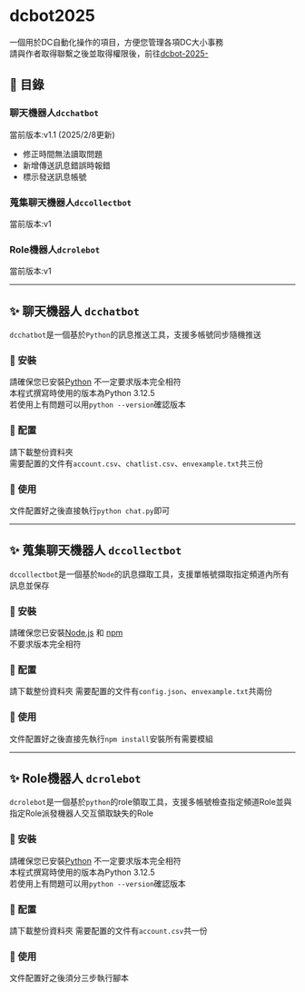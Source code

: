 # dcbot2025
一個用於DC自動化操作的項目，方便您管理各項DC大小事務  
請與作者取得聯繫之後並取得權限後，前往[dcbot-2025-](https://github.com/jason2290/dcbot-2025-)
## 📖 目錄
### 聊天機器人`dcchatbot`  
   當前版本:v1.1 (2025/2/8更新)
  - 修正時間無法讀取問題
  - 新增傳送訊息錯誤時報錯
  - 標示發送訊息帳號
### 蒐集聊天機器人`dccollectbot`
   當前版本:v1
### Role機器人`dcrolebot`
   當前版本:v1

---

## ✨ 聊天機器人 `dcchatbot`
`dcchatbot`是一個基於`Python`的訊息推送工具，支援多帳號同步隨機推送

### 🔧 安裝
請確保您已安裝[Python](https://www.python.org/downloads/) 不一定要求版本完全相符  
本程式撰寫時使用的版本為Python 3.12.5  
若使用上有問題可以用`python --version`確認版本  

### 🔧 配置
請下載整份資料夾  
需要配置的文件有`account.csv`、`chatlist.csv`、`envexample.txt`共三份  

### 🔧 使用
文件配置好之後直接執行`python chat.py`即可  

---

## ✨ 蒐集聊天機器人 `dccollectbot`
`dccollectbot`是一個基於`Node`的訊息擷取工具，支援單帳號擷取指定頻道內所有訊息並保存

### 🔧 安裝
請確保您已安裝[Node.js](https://nodejs.org/) 和 [npm](https://www.npmjs.com/)  
不要求版本完全相符  

### 🔧 配置
請下載整份資料夾
需要配置的文件有`config.json`、`envexample.txt`共兩份

### 🔧 使用
文件配置好之後直接先執行`npm install`安裝所有需要模組  

---

## ✨ Role機器人 `dcrolebot`  
`dcrolebot`是一個基於`python`的role領取工具，支援多帳號檢查指定頻道Role並與指定Role派發機器人交互領取缺失的Role

### 🔧 安裝
請確保您已安裝[Python](https://www.python.org/downloads/) 不一定要求版本完全相符  
本程式撰寫時使用的版本為Python 3.12.5  
若使用上有問題可以用`python --version`確認版本  

### 🔧 配置
請下載整份資料夾
需要配置的文件有`account.csv`共一份

### 🔧 使用
文件配置好之後須分三步執行腳本

